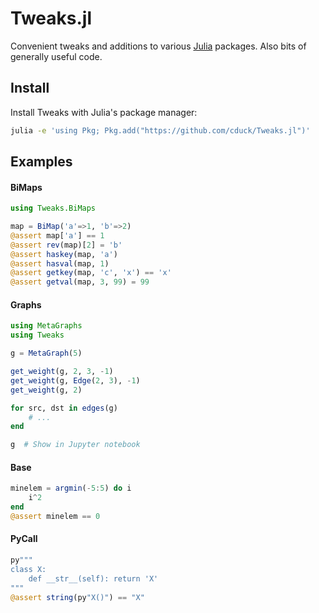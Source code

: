 # Tweaks.jl

Convenient tweaks and additions to various [Julia](https://julialang.org/) packages.
Also bits of generally useful code.


## Install

Install Tweaks with Julia's package manager:
```bash
julia -e 'using Pkg; Pkg.add("https://github.com/cduck/Tweaks.jl")'
```


## Examples

#### BiMaps
```julia
using Tweaks.BiMaps

map = BiMap('a'=>1, 'b'=>2)
@assert map['a'] == 1
@assert rev(map)[2] = 'b'
@assert haskey(map, 'a')
@assert hasval(map, 1)
@assert getkey(map, 'c', 'x') == 'x'
@assert getval(map, 3, 99) = 99
```

#### Graphs
```julia
using MetaGraphs
using Tweaks

g = MetaGraph(5)

get_weight(g, 2, 3, -1)
get_weight(g, Edge(2, 3), -1)
get_weight(g, 2)

for src, dst in edges(g)
    # ...
end

g  # Show in Jupyter notebook
```

#### Base
```julia
minelem = argmin(-5:5) do i
    i^2
end
@assert minelem == 0
```

#### PyCall
```julia
py"""
class X:
    def __str__(self): return 'X'
"""
@assert string(py"X()") == "X"
```

